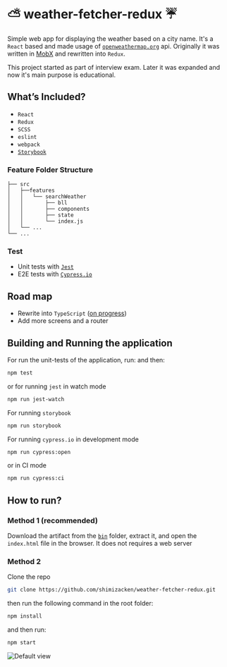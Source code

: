 # ⛅️ weather-fetcher-redux ☔️
Simple web app for displaying the weather based on a city name. It's a `React` based and made usage of [`openweathermap.org`](https://www.openweathermap.org/) api. Originally it was written in [MobX](https://github.com/shimizacken/weather-fetcher) and rewritten into `Redux`.

This project started as part of interview exam. Later it was expanded and now it's main purpose is educational.

## What’s Included?
- `React`
- `Redux`
- `SCSS`
- `eslint`
- `webpack`
- [`Storybook`](https://storybook.js.org)
### Feature Folder Structure
```
├── src
│   ├──features
│   │   └── searchWeather
│   │       ├── bll
│   │       ├── components
│   │       ├── state
│   │       └── index.js
│   └── ...                     
└── ...
```

### Test
- Unit tests with [`Jest`](https://jestjs.io/)
- E2E tests with [`Cypress.io`](https://www.cypress.io/)

## Road map
- Rewrite into `TypeScript` ([on progress](https://github.com/shimizacken/weather-fetcher-redux/tree/type-script))
- Add more screens and a router

## Building and Running the application
For run the unit-tests of the application, run:
and then:
```bash
npm test
```
or for running `jest` in watch mode
```bash
npm run jest-watch
```
For running `storybook`
```bash
npm run storybook
```
For running `cypress.io` in development mode
```bash
npm run cypress:open
```
or in CI mode
```bash
npm run cypress:ci
```

## How to run?
### Method 1 (recommended)
Download the artifact from the [`bin`](https://github.com/shimizacken/weather-fetcher-redux/blob/master/bin/weather-fetcher-latest.zip) folder, extract it, and open the `index.html` file in the browser. It does not requires a web server

### Method 2  
Clone the repo
```bash
git clone https://github.com/shimizacken/weather-fetcher-redux.git
```
then run the following command in the root folder:
```bash
npm install
```
and then run:
```bash
npm start
```

![Default view](src/assets/screenshots/wf.gif "Default view")